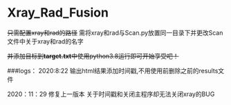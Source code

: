 # Xray_Rad_Fusion
~~只需配置xray和rad的路径~~
需将xray和rad与Scan.py放置同一目录下并更改Scan文件中关于xray和rad的名字

~~并添加目标到**target.txt**中使用python3.8运行即可开始享受吧！~~

###logs：
  2020:8:22 输出html结果添加时间戳,不用使用前删除之前的results文件
  
  2020：11：29 修复上一版本 关于时间戳和关闭主程序却无法关闭xray的BUG 

